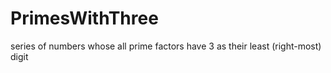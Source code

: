 # PrimesWithThree
 series of numbers whose all prime factors have 3 as their least (right-most) digit
